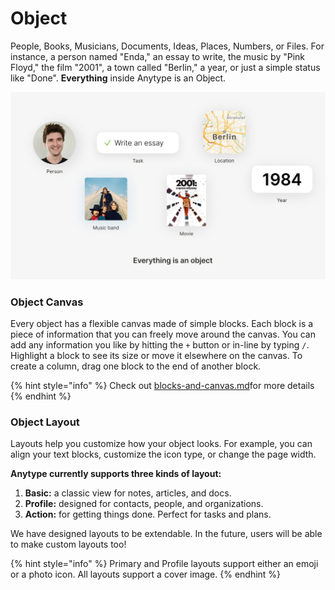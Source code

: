 # Object

People, Books, Musicians, Documents, Ideas, Places, Numbers, or Files. For instance, a person named "Enda," an essay to write, the music by "Pink Floyd," the film "2001", a town called "Berlin," a year, or just a simple status like "Done". **Everything** inside Anytype is an Object.

![](../.gitbook/assets/image.jpg)

### Object Canvas

Every object has a flexible canvas made of simple blocks. Each block is a piece of information that you can freely move around the canvas. You can add any information you like by hitting the `+` button or in-line by typing `/`. Highlight a block to see its size or move it elsewhere on the canvas. To create a column, drag one block to the end of another block.

{% hint style="info" %}
Check out [blocks-and-canvas.md](blocks-and-canvas.md "mention")for more details
{% endhint %}

### **Object Layout**

Layouts help you customize how your object looks. For example, you can align your text blocks, customize the icon type, or change the page width.

**Anytype currently supports three kinds of layout:**

1. **Basic:** a classic view for notes, articles, and docs.
2. **Profile:** designed for contacts, people, and organizations.
3. **Action:** for getting things done. Perfect for tasks and plans.

We have designed layouts to be extendable. In the future, users will be able to make custom layouts too!

{% hint style="info" %}
Primary and Profile layouts support either an emoji or a photo icon. All layouts support a cover image.
{% endhint %}
